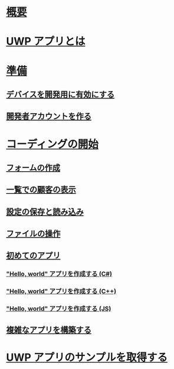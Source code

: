 # [概要](index.md)
# [UWP アプリとは](../get-started/universal-application-platform-guide.md)
# [準備](../get-started/get-set-up.md)
## [デバイスを開発用に有効にする](../get-started/enable-your-device-for-development.md)
## [開発者アカウントを作る](../get-started/sign-up.md)
# [コーディングの開始](../get-started/create-uwp-apps.md)
## [フォームの作成](construct-form-learning-track.md)
## [一覧での顧客の表示](display-customers-in-list-learning-track.md)
## [設定の保存と読み込み](settings-learning-track.md)
## [ファイルの操作](fileio-learning-track.md)
## [初めてのアプリ](../get-started/your-first-app.md)
### ["Hello, world" アプリを作成する (C#)](../get-started/create-a-hello-world-app-xaml-universal.md)
### ["Hello, world" アプリを作成する (C++)](../get-started/create-a-basic-windows-10-app-in-cpp.md)
### ["Hello, world" アプリを作成する (JS)](../get-started/create-a-hello-world-app-js-uwp.md)
## [複雑なアプリを構築する](../get-started/plan-your-app.md)
# [UWP アプリのサンプルを取得する](../get-started/get-uwp-app-samples.md)